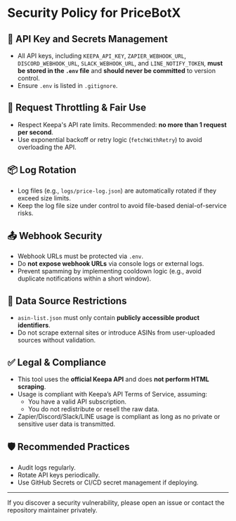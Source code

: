 # Security Policy for PriceBotX

## 🔐 API Key and Secrets Management

- All API keys, including `KEEPA_API_KEY`, `ZAPIER_WEBHOOK_URL`, `DISCORD_WEBHOOK_URL`, `SLACK_WEBHOOK_URL`, and `LINE_NOTIFY_TOKEN`, **must be stored in the `.env` file** and **should never be committed** to version control.
- Ensure `.env` is listed in `.gitignore`.

## 🧪 Request Throttling & Fair Use

- Respect Keepa's API rate limits. Recommended: **no more than 1 request per second**.
- Use exponential backoff or retry logic (`fetchWithRetry`) to avoid overloading the API.

## 📦 Log Rotation

- Log files (e.g., `logs/price-log.json`) are automatically rotated if they exceed size limits.
- Keep the log file size under control to avoid file-based denial-of-service risks.

## 📤 Webhook Security

- Webhook URLs must be protected via `.env`.
- Do **not expose webhook URLs** via console logs or external logs.
- Prevent spamming by implementing cooldown logic (e.g., avoid duplicate notifications within a short window).

## 📁 Data Source Restrictions

- `asin-list.json` must only contain **publicly accessible product identifiers**.
- Do not scrape external sites or introduce ASINs from user-uploaded sources without validation.

## ✅ Legal & Compliance

- This tool uses the **official Keepa API** and does **not perform HTML scraping**.
- Usage is compliant with Keepa’s API Terms of Service, assuming:
  - You have a valid API subscription.
  - You do not redistribute or resell the raw data.
- Zapier/Discord/Slack/LINE usage is compliant as long as no private or sensitive user data is transmitted.

## 🛡 Recommended Practices

- Audit logs regularly.
- Rotate API keys periodically.
- Use GitHub Secrets or CI/CD secret management if deploying.

---

If you discover a security vulnerability, please open an issue or contact the repository maintainer privately.
